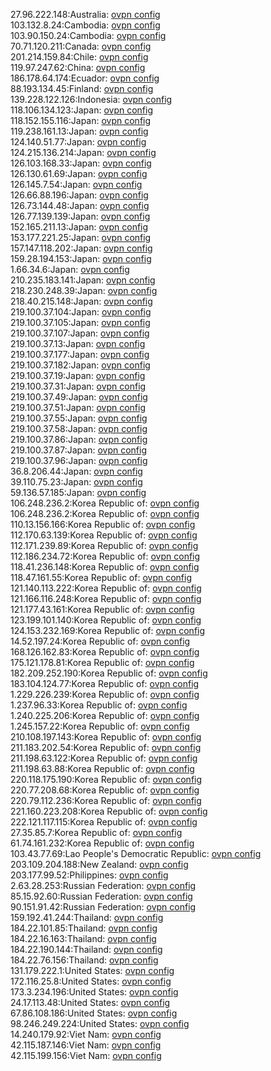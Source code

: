 27.96.222.148:Australia: [ovpn config](vpn/27_96_222_148.ovpn)  
103.132.8.24:Cambodia: [ovpn config](vpn/103_132_8_24.ovpn)  
103.90.150.24:Cambodia: [ovpn config](vpn/103_90_150_24.ovpn)  
70.71.120.211:Canada: [ovpn config](vpn/70_71_120_211.ovpn)  
201.214.159.84:Chile: [ovpn config](vpn/201_214_159_84.ovpn)  
119.97.247.62:China: [ovpn config](vpn/119_97_247_62.ovpn)  
186.178.64.174:Ecuador: [ovpn config](vpn/186_178_64_174.ovpn)  
88.193.134.45:Finland: [ovpn config](vpn/88_193_134_45.ovpn)  
139.228.122.126:Indonesia: [ovpn config](vpn/139_228_122_126.ovpn)  
118.106.134.123:Japan: [ovpn config](vpn/118_106_134_123.ovpn)  
118.152.155.116:Japan: [ovpn config](vpn/118_152_155_116.ovpn)  
119.238.161.13:Japan: [ovpn config](vpn/119_238_161_13.ovpn)  
124.140.51.77:Japan: [ovpn config](vpn/124_140_51_77.ovpn)  
124.215.136.214:Japan: [ovpn config](vpn/124_215_136_214.ovpn)  
126.103.168.33:Japan: [ovpn config](vpn/126_103_168_33.ovpn)  
126.130.61.69:Japan: [ovpn config](vpn/126_130_61_69.ovpn)  
126.145.7.54:Japan: [ovpn config](vpn/126_145_7_54.ovpn)  
126.66.88.196:Japan: [ovpn config](vpn/126_66_88_196.ovpn)  
126.73.144.48:Japan: [ovpn config](vpn/126_73_144_48.ovpn)  
126.77.139.139:Japan: [ovpn config](vpn/126_77_139_139.ovpn)  
152.165.211.13:Japan: [ovpn config](vpn/152_165_211_13.ovpn)  
153.177.221.25:Japan: [ovpn config](vpn/153_177_221_25.ovpn)  
157.147.118.202:Japan: [ovpn config](vpn/157_147_118_202.ovpn)  
159.28.194.153:Japan: [ovpn config](vpn/159_28_194_153.ovpn)  
1.66.34.6:Japan: [ovpn config](vpn/1_66_34_6.ovpn)  
210.235.183.141:Japan: [ovpn config](vpn/210_235_183_141.ovpn)  
218.230.248.39:Japan: [ovpn config](vpn/218_230_248_39.ovpn)  
218.40.215.148:Japan: [ovpn config](vpn/218_40_215_148.ovpn)  
219.100.37.104:Japan: [ovpn config](vpn/219_100_37_104.ovpn)  
219.100.37.105:Japan: [ovpn config](vpn/219_100_37_105.ovpn)  
219.100.37.107:Japan: [ovpn config](vpn/219_100_37_107.ovpn)  
219.100.37.13:Japan: [ovpn config](vpn/219_100_37_13.ovpn)  
219.100.37.177:Japan: [ovpn config](vpn/219_100_37_177.ovpn)  
219.100.37.182:Japan: [ovpn config](vpn/219_100_37_182.ovpn)  
219.100.37.19:Japan: [ovpn config](vpn/219_100_37_19.ovpn)  
219.100.37.31:Japan: [ovpn config](vpn/219_100_37_31.ovpn)  
219.100.37.49:Japan: [ovpn config](vpn/219_100_37_49.ovpn)  
219.100.37.51:Japan: [ovpn config](vpn/219_100_37_51.ovpn)  
219.100.37.55:Japan: [ovpn config](vpn/219_100_37_55.ovpn)  
219.100.37.58:Japan: [ovpn config](vpn/219_100_37_58.ovpn)  
219.100.37.86:Japan: [ovpn config](vpn/219_100_37_86.ovpn)  
219.100.37.87:Japan: [ovpn config](vpn/219_100_37_87.ovpn)  
219.100.37.96:Japan: [ovpn config](vpn/219_100_37_96.ovpn)  
36.8.206.44:Japan: [ovpn config](vpn/36_8_206_44.ovpn)  
39.110.75.23:Japan: [ovpn config](vpn/39_110_75_23.ovpn)  
59.136.57.185:Japan: [ovpn config](vpn/59_136_57_185.ovpn)  
106.248.236.2:Korea Republic of: [ovpn config](vpn/106_248_236_2.ovpn)  
106.248.236.2:Korea Republic of: [ovpn config](vpn/106_248_236_2.ovpn)  
110.13.156.166:Korea Republic of: [ovpn config](vpn/110_13_156_166.ovpn)  
112.170.63.139:Korea Republic of: [ovpn config](vpn/112_170_63_139.ovpn)  
112.171.239.89:Korea Republic of: [ovpn config](vpn/112_171_239_89.ovpn)  
112.186.234.72:Korea Republic of: [ovpn config](vpn/112_186_234_72.ovpn)  
118.41.236.148:Korea Republic of: [ovpn config](vpn/118_41_236_148.ovpn)  
118.47.161.55:Korea Republic of: [ovpn config](vpn/118_47_161_55.ovpn)  
121.140.113.222:Korea Republic of: [ovpn config](vpn/121_140_113_222.ovpn)  
121.166.116.248:Korea Republic of: [ovpn config](vpn/121_166_116_248.ovpn)  
121.177.43.161:Korea Republic of: [ovpn config](vpn/121_177_43_161.ovpn)  
123.199.101.140:Korea Republic of: [ovpn config](vpn/123_199_101_140.ovpn)  
124.153.232.169:Korea Republic of: [ovpn config](vpn/124_153_232_169.ovpn)  
14.52.197.24:Korea Republic of: [ovpn config](vpn/14_52_197_24.ovpn)  
168.126.162.83:Korea Republic of: [ovpn config](vpn/168_126_162_83.ovpn)  
175.121.178.81:Korea Republic of: [ovpn config](vpn/175_121_178_81.ovpn)  
182.209.252.190:Korea Republic of: [ovpn config](vpn/182_209_252_190.ovpn)  
183.104.124.77:Korea Republic of: [ovpn config](vpn/183_104_124_77.ovpn)  
1.229.226.239:Korea Republic of: [ovpn config](vpn/1_229_226_239.ovpn)  
1.237.96.33:Korea Republic of: [ovpn config](vpn/1_237_96_33.ovpn)  
1.240.225.206:Korea Republic of: [ovpn config](vpn/1_240_225_206.ovpn)  
1.245.157.22:Korea Republic of: [ovpn config](vpn/1_245_157_22.ovpn)  
210.108.197.143:Korea Republic of: [ovpn config](vpn/210_108_197_143.ovpn)  
211.183.202.54:Korea Republic of: [ovpn config](vpn/211_183_202_54.ovpn)  
211.198.63.122:Korea Republic of: [ovpn config](vpn/211_198_63_122.ovpn)  
211.198.63.88:Korea Republic of: [ovpn config](vpn/211_198_63_88.ovpn)  
220.118.175.190:Korea Republic of: [ovpn config](vpn/220_118_175_190.ovpn)  
220.77.208.68:Korea Republic of: [ovpn config](vpn/220_77_208_68.ovpn)  
220.79.112.236:Korea Republic of: [ovpn config](vpn/220_79_112_236.ovpn)  
221.160.223.208:Korea Republic of: [ovpn config](vpn/221_160_223_208.ovpn)  
222.121.117.115:Korea Republic of: [ovpn config](vpn/222_121_117_115.ovpn)  
27.35.85.7:Korea Republic of: [ovpn config](vpn/27_35_85_7.ovpn)  
61.74.161.232:Korea Republic of: [ovpn config](vpn/61_74_161_232.ovpn)  
103.43.77.69:Lao People's Democratic Republic: [ovpn config](vpn/103_43_77_69.ovpn)  
203.109.204.188:New Zealand: [ovpn config](vpn/203_109_204_188.ovpn)  
203.177.99.52:Philippines: [ovpn config](vpn/203_177_99_52.ovpn)  
2.63.28.253:Russian Federation: [ovpn config](vpn/2_63_28_253.ovpn)  
85.15.92.60:Russian Federation: [ovpn config](vpn/85_15_92_60.ovpn)  
90.151.91.42:Russian Federation: [ovpn config](vpn/90_151_91_42.ovpn)  
159.192.41.244:Thailand: [ovpn config](vpn/159_192_41_244.ovpn)  
184.22.101.85:Thailand: [ovpn config](vpn/184_22_101_85.ovpn)  
184.22.16.163:Thailand: [ovpn config](vpn/184_22_16_163.ovpn)  
184.22.190.144:Thailand: [ovpn config](vpn/184_22_190_144.ovpn)  
184.22.76.156:Thailand: [ovpn config](vpn/184_22_76_156.ovpn)  
131.179.222.1:United States: [ovpn config](vpn/131_179_222_1.ovpn)  
172.116.25.8:United States: [ovpn config](vpn/172_116_25_8.ovpn)  
173.3.234.196:United States: [ovpn config](vpn/173_3_234_196.ovpn)  
24.17.113.48:United States: [ovpn config](vpn/24_17_113_48.ovpn)  
67.86.108.186:United States: [ovpn config](vpn/67_86_108_186.ovpn)  
98.246.249.224:United States: [ovpn config](vpn/98_246_249_224.ovpn)  
14.240.179.92:Viet Nam: [ovpn config](vpn/14_240_179_92.ovpn)  
42.115.187.146:Viet Nam: [ovpn config](vpn/42_115_187_146.ovpn)  
42.115.199.156:Viet Nam: [ovpn config](vpn/42_115_199_156.ovpn)  

